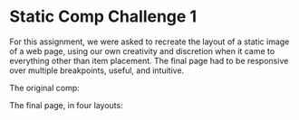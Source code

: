 # Static Comp Challenge 1

For this assignment, we were asked to recreate the layout of a static image of a web page, using our own creativity and discretion when it came to everything other than item placement. The final page had to be responsive over multiple breakpoints, useful, and intuitive.

The original comp:


The final page, in four layouts:

